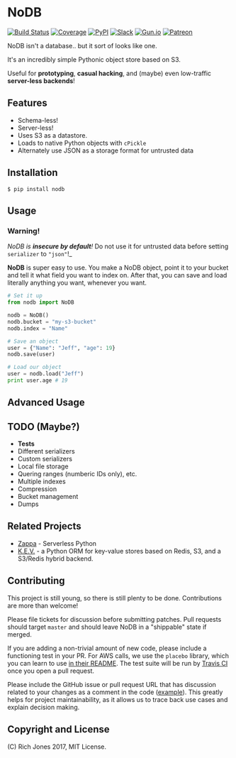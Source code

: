 # NoDB

[![Build Status](https://travis-ci.org/Miserlou/NoDB.svg)](https://travis-ci.org/Miserlou/NoDB)
[![Coverage](https://img.shields.io/coveralls/Miserlou/NoDB.svg)](https://coveralls.io/github/Miserlou/NoDB)
[![PyPI](https://img.shields.io/pypi/v/NoDB.svg)](https://pypi.python.org/pypi/nodb)
[![Slack](https://img.shields.io/badge/chat-slack-ff69b4.svg)](https://slack.zappa.io/)
[![Gun.io](https://img.shields.io/badge/made%20by-gun.io-blue.svg)](https://gun.io/)
[![Patreon](https://img.shields.io/badge/support-patreon-brightgreen.svg)](https://patreon.com/zappa)

NoDB isn't a database.. but it sort of looks like one.

It's an incredibly simple Pythonic object store based on S3.

Useful for **prototyping**, **casual hacking**, and (maybe) even low-traffic **server-less backends**!

## Features

* Schema-less!
* Server-less!
* Uses S3 as a datastore.
* Loads to native Python objects with `cPickle`
* Alternately use JSON as a storage format for untrusted data

## Installation

```
$ pip install nodb
```

## Usage

### Warning!
_NoDB is **insecure by default**!_ Do not use it for untrusted data before setting `serializer` to `"json"`!_

**NoDB** is super easy to use. You make a NoDB object, point it to your bucket and tell it what field you want to index on. After that, you can save and load literally anything you want, whenever you want.

```python
# Set it up
from nodb import NoDB

nodb = NoDB()
nodb.bucket = "my-s3-bucket"
nodb.index = "Name"

# Save an object
user = {"Name": "Jeff", "age": 19}
nodb.save(user)

# Load our object
user = nodb.load("Jeff")
print user.age # 19
```

## Advanced Usage

## TODO (Maybe?)

* **Tests**
* Different serializers
* Custom serializers
* Local file storage
* Quering ranges (numberic IDs only), etc.
* Multiple indexes
* Compression
* Bucket management
* Dumps

## Related Projects

* [Zappa](https://github.com/Miserlou/Zappa) - Serverless Python
* [K.E.V.](https://github.com/capless/kev) - a Python ORM for key-value stores based on Redis, S3, and a S3/Redis hybrid backend.

## Contributing

This project is still young, so there is still plenty to be done. Contributions are more than welcome!

Please file tickets for discussion before submitting patches. Pull requests should target `master` and should leave NoDB in a "shippable" state if merged.

If you are adding a non-trivial amount of new code, please include a functioning test in your PR. For AWS calls, we use the `placebo` library, which you can learn to use [in their README](https://github.com/garnaat/placebo#usage-as-a-decorator). The test suite will be run by [Travis CI](https://travis-ci.org/Miserlou/NoDB) once you open a pull request.

Please include the GitHub issue or pull request URL that has discussion related to your changes as a comment in the code ([example](https://github.com/Miserlou/Zappa/blob/fae2925431b820eaedf088a632022e4120a29f89/zappa/zappa.py#L241-L243)). This greatly helps for project maintainability, as it allows us to trace back use cases and explain decision making.

## Copyright and License

(C) Rich Jones 2017, MIT License.
